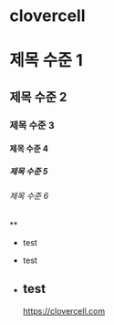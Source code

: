 # clovercell

# 제목 수준 1

## 제목 수준 2

### 제목 수준 3

#### 제목 수준 4

##### 제목 수준 5

###### 제목 수준 6

\*\*

- test

* test

- ## test
  <https://clovercell.com>
